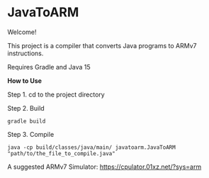 # JavaToARM
Welcome!

This project is a compiler that converts Java programs to ARMv7 instructions.

Requires Gradle and Java 15

**How to Use**

Step 1. cd to the project directory

Step 2. Build
```
gradle build
```

Step 3. Compile
```
java -cp build/classes/java/main/ javatoarm.JavaToARM "path/to/the_file_to_compile.java"
```

A suggested ARMv7 Simulator: https://cpulator.01xz.net/?sys=arm
